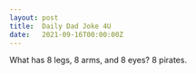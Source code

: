 ```yaml
---
layout: post
title:  Daily Dad Joke 4U
date:   2021-09-16T00:00:00Z
---
```

What has 8 legs, 8 arms, and 8 eyes? 8 pirates.
